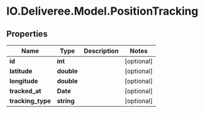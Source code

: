 # IO.Deliveree.Model.PositionTracking
## Properties

Name | Type | Description | Notes
------------ | ------------- | ------------- | -------------
**id** | **int** |  | [optional] 
**latitude** | **double** |  | [optional] 
**longitude** | **double** |  | [optional] 
**tracked_at** | **Date** |  | [optional] 
**tracking_type** | **string** |  | [optional] 

